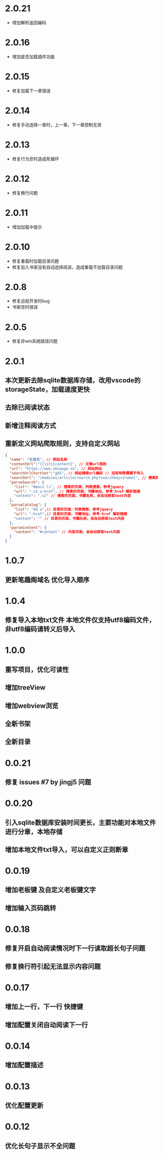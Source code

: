 # 2.0.21
- 增加解析返回编码
# 2.0.16
- 增加是否加载插件功能
# 2.0.15
- 修复加载下一章错误
# 2.0.14
- 修复手动选择一章时，上一章，下一章控制无效
# 2.0.13
- 修复行为空时造成死循环
# 2.0.12
- 修复换行问题
# 2.0.11
- 增加加载中提示
# 2.0.10
- 修复重载时加载目录问题
- 修复加入书架没有自动选择阅读，造成重载不加载目录问题
# 2.0.8
- 修复远程开发时bug
- 书架空时错误
# 2.0.5
- 修复非win系统路径问题
# 2.0.1
## 本次更新去除sqlite数据库存储，改用vscode的storageState，加载速度更快
## 去除已阅读状态
## 新增注释阅读方式
## 重新定义网站爬取规则，支持自定义网站
```json
{
  "name": "笔趣阁", // 网站名称
  "contentUrl":"{list}{content}", // 文章url规则
  "url": "https://www.xbiquge.so", // 网站网址
  "searchUrlChartSet":"gbk", // 网站搜索url编码 // 没有特殊需要不传入
  "searchUrl": "/modules/article/search.php?searchkey={name}", // 搜索网址
  "parseSearch": {
    "list": "#main li", // 搜索的页面，列表搜索，参考jquery
    "url": ".s2 a:href", // 搜索的页面，书籍地址，参考:href 解析链接
    "content": ".s2" // 搜索的页面，书籍名称，会自动获取text内容
  },
  "parseCatalog": {
    "list": "dd a",// 目录的页面，列表搜索，参考jquery
    "url": ":href",// 目录的页面，书籍地址，参考:href 解析链接
    "content": "" // 目录的页面，书籍名称，会自动获取text内容
  },
  "parseContent": {
    "content": "#content" // 内容页面，会自动获取text内容
  }
}
```

# 1.0.7
## 更新笔趣阁域名 优化导入顺序

# 1.0.4
## 修复导入本地txt文件 本地文件仅支持utf8编码文件，非utf8编码请转义后导入
# 1.0.0
## 重写项目，优化可读性
## 增加treeView 
## 增加webview浏览
## 全新书架
## 全新目录

# 0.0.21
## 修复 issues #7 by jingj5 问题

# 0.0.20

## 引入sqlite数据库安装时间更长，主要功能对本地文件进行分章，本地存储
## 增加本地文件txt导入，可以自定义正则断章

# 0.0.19

## 增加老板键 及自定义老板键文字
## 增加输入页码跳转


# 0.0.18

## 修复开启自动阅读情况时下一行读取超长句子问题
## 修复换行符引起无法显示内容问题

# 0.0.17

## 增加上一行，下一行 快捷键
## 增加配置关闭自动阅读下一行

# 0.0.14

## 增加配置描述

# 0.0.13

## 优化配置更新

# 0.0.12

## 优化长句子显示不全问题